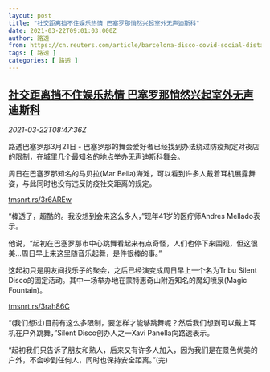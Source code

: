 ```yaml
---
layout: post
title: "社交距离挡不住娱乐热情 巴塞罗那悄然兴起室外无声迪斯科"
date: 2021-03-22T09:01:03.000Z
author: 路透
from: https://cn.reuters.com/article/barcelona-disco-covid-social-distance-03-idCNKBS2BE0Z2
tags: [ 路透 ]
categories: [ 路透 ]
---
```

<!--1616403663000-->
[社交距离挡不住娱乐热情 巴塞罗那悄然兴起室外无声迪斯科](https://cn.reuters.com/article/barcelona-disco-covid-social-distance-03-idCNKBS2BE0Z2)
------

<div>
<div><i>2021-03-22T08:47:36Z</i></div><p>路透巴塞罗那3月21日 - 巴塞罗那的舞会爱好者已经找到办法绕过防疫规定对夜店的限制，在城里几个最知名的地点举办无声迪斯科舞会。</p><p>周日在巴塞罗那知名的马贝拉(Mar Bella)海滩，可以看到许多人戴着耳机展露舞姿，与此同时也没有违反防疫社交距离的规定。</p><p><a href="https://tmsnrt.rs/3r6AREw">tmsnrt.rs/3r6AREw</a></p><p>“棒透了，超酷的。我没想到会来这么多人，”现年41岁的医疗师Andres Mellado表示。</p><p>他说，“起初在巴塞罗那市中心跳舞看起来有点奇怪，人们也停下来围观，但这很美...周日早上来这里随音乐起舞，是件很棒的事。”</p><p>这起初只是朋友间找乐子的聚会，之后已经演变成周日早上一个名为Tribu Silent Disco的固定活动。其中一场举办地在蒙特惠奇山附近知名的魔幻喷泉(Magic Fountain)。</p><p><a href="https://tmsnrt.rs/3rah86C">tmsnrt.rs/3rah86C</a></p><p>“(我们想过)目前有这么多限制，要怎样才能够跳舞呢？然后我们想到可以戴上耳机在户外跳舞，”Silent Disco创办人之一Xavi Panella向路透表示。</p><p>“起初我们只告诉了朋友和熟人，后来又有许多人加入，因为我们是在景色优美的户外，不会吵到任何人，同时也保持安全距离。”(完)</p>
</div>

